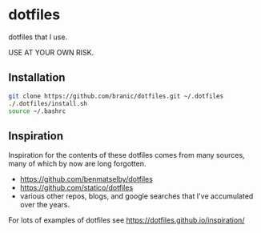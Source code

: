 # dotfiles

dotfiles that I use.

USE AT YOUR OWN RISK.

## Installation

```bash
git clone https://github.com/branic/dotfiles.git ~/.dotfiles
./.dotfiles/install.sh
source ~/.bashrc
```

## Inspiration

Inspiration for the contents of these dotfiles comes from many sources, many of which by now are long forgotten.

- <https://github.com/benmatselby/dotfiles>
- <https://github.com/statico/dotfiles>
- various other repos, blogs, and google searches that I've accumulated over the years.

For lots of examples of dotfiles see <https://dotfiles.github.io/inspiration/>
